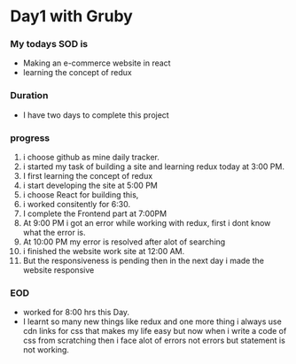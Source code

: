 # Day1 with Gruby
### My todays SOD is 
* Making an e-commerce website in react
* learning the concept of redux
### Duration
* I have two days to complete  this project
### progress 
1. i choose github as mine daily tracker.
2. i started my task of building a site and learning redux today at 3:00 PM.
3. I first learning the concept of redux 
4. i start developing the site at 5:00 PM
5. i choose React for building this,
6. i worked consitently for 6:30.
7. I complete the Frontend part at 7:00PM
8. At 9:00 PM i got an error while working with redux, first i dont know what  the error is.
9. At 10:00 PM my error is resolved after alot of searching  
10. i finished the website work site at 12:00 AM.
11. But the responsiveness is pending then in the next day i made the website responsive

### EOD
* worked for 8:00 hrs this Day.
* I learnt so many new things like redux and one more thing i always use cdn links for css that makes my life easy but now when i write a code of css from scratching then i face alot of errors not errors but statement is  not working.

